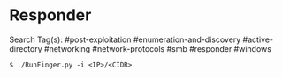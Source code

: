 # Responder

Search Tag(s): #post-exploitation #enumeration-and-discovery #active-directory #networking #network-protocols #smb #responder #windows

```
$ ./RunFinger.py -i <IP>/<CIDR>
```